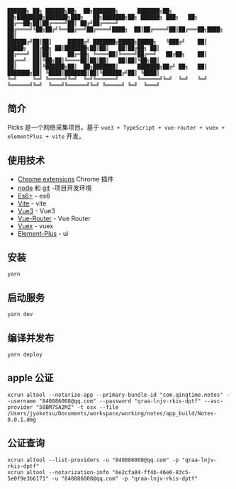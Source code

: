 ```
██████╗ ██╗ ██████╗██╗  ██╗███████╗      ███████╗██╗  ██╗████████╗███████╗███╗   ██╗███████╗██╗ ██████╗ ███╗   ██╗
██╔══██╗██║██╔════╝██║ ██╔╝██╔════╝      ██╔════╝╚██╗██╔╝╚══██╔══╝██╔════╝████╗  ██║██╔════╝██║██╔═══██╗████╗  ██║
██████╔╝██║██║     █████╔╝ ███████╗█████╗█████╗   ╚███╔╝    ██║   █████╗  ██╔██╗ ██║███████╗██║██║   ██║██╔██╗ ██║
██╔═══╝ ██║██║     ██╔═██╗ ╚════██║╚════╝██╔══╝   ██╔██╗    ██║   ██╔══╝  ██║╚██╗██║╚════██║██║██║   ██║██║╚██╗██║
██║     ██║╚██████╗██║  ██╗███████║      ███████╗██╔╝ ██╗   ██║   ███████╗██║ ╚████║███████║██║╚██████╔╝██║ ╚████║
╚═╝     ╚═╝ ╚═════╝╚═╝  ╚═╝╚══════╝      ╚══════╝╚═╝  ╚═╝   ╚═╝   ╚══════╝╚═╝  ╚═══╝╚══════╝╚═╝ ╚═════╝ ╚═╝  ╚═══╝
```

## 简介

Picks 是一个网络采集项目。基于 `vue3 + TypeScript + vue-router + vuex + elementPlus + vite` 开发。

## 使用技术

- [Chrome extensions](https://developer.chrome.com/docs/extensions/mv3/) Chrome 插件
- [node](http://nodejs.org/) 和 [git](https://git-scm.com/) -项目开发环境
- [Es6+](http://es6.ruanyifeng.com/) - es6
- [Vite](https://www.pipipi.net/vite/) - vite
- [Vue3](https://staging-cn.vuejs.org/guide/introduction.html) - Vue3
- [Vue-Router](https://router.vuejs.org/zh/) - Vue Router
- [Vuex](https://next.vuex.vuejs.org/zh/index.html) - vuex
- [Element-Plus](https://element-plus.gitee.io/zh-CN/) - ui

## 安装

```
yarn
```

## 启动服务

```
yarn dev
```

## 编译并发布

```
yarn deploy
```

## apple 公证

```
xcrun altool --notarize-app --primary-bundle-id "com.qingtime.notes" --username "840886008@qq.com" --password "qraa-lnjv-rkis-dptf" --asc-provider "58BM7SA2MZ" -t osx --file /Users/jyoketsu/Documents/workspace/working/notes/app_build/Notes-0.0.1.dmg
```

## 公证查询

```
xcrun altool --list-providers -u "840886008@qq.com" -p "qraa-lnjv-rkis-dptf"
xcrun altool --notarization-info "6e2cfa04-ff4b-46e6-83c5-5e0f9e3b6171" -u "840886008@qq.com" -p "qraa-lnjv-rkis-dptf"
```
